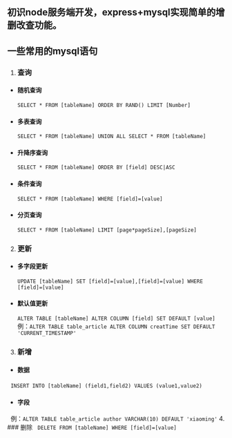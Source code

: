 ## 初识node服务端开发，express+mysql实现简单的增删改查功能。
## 一些常用的mysql语句
1. ### 查询
* #### 随机查询
   `SELECT * FROM [tableName] ORDER BY RAND() LIMIT [Number]`
* #### 多表查询
   `SELECT * FROM [tableName] UNION ALL SELECT * FROM [tableName]`
* #### 升降序查询
   `SELECT * FROM [tableName] ORDER BY [field] DESC|ASC`
* #### 条件查询
   `SELECT * FROM [tableName] WHERE [field]=[value]`
* #### 分页查询
   `SELECT * FROM [tableName] LIMIT [page*pageSize],[pageSize]`
2. ### 更新
* #### 多字段更新
   `UPDATE [tableName] SET [field]=[value],[field]=[value] WHERE [field]=[value]`
* #### 默认值更新
   `ALTER TABLE [tableName] ALTER COLUMN [field] SET DEFAULT [value]`   
   例：`ALTER TABLE table_article ALTER COLUMN creatTime SET DEFAULT 'CURRENT_TIMESTAMP'`
3. ### 新增
* #### 数据
   `INSERT INTO [tableName] (field1,field2) VALUES (value1,value2)`
* #### 字段
   例：`ALTER TABLE table_article author VARCHAR(10) DEFAULT 'xiaoming'`
4. ### 删除
   `DELETE FROM [tableName] WHERE [field]=[value]`
